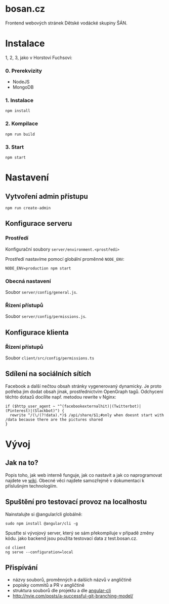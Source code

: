 # bosan.cz
Frontend webových stránek Dětské vodácké skupiny ŠÁN.

# Instalace

1, 2, 3, jako v Horstovi Fuchsovi:

### 0. Prerekvizity

 - NodeJS
 - MongoDB

### 1. Instalace

```
npm install
```

### 2. Kompilace

```
npm run build
```

### 3. Start

```
npm start
```

# Nastavení

## Vytvoření admin přístupu

```
npm run create-admin
```

## Konfigurace serveru

### Prostředí

Konfigurační soubory `server/environment.<prostředí>`

Prostředí nastavíme pomocí globální proměnné `NODE_ENV`:

```
NODE_ENV=production npm start
```

### Obecná nastavení

Soubor `server/config/general.js`.

### Řízení přístupů
Soubor `server/config/permissions.js`.

## Konfigurace klienta

### Řízení přístupů

Soubor `client/src/config/permissions.ts`

## Sdílení na sociálních sítích

Facebook a další nečtou obsah stránky vygenerovaný dynamicky. Je proto potřeba jim dodat obsah jinak, prostřednictvím OpenGraph tagů. Odchycení těchto dotazů docílíte např. metodou rewrite v Nginx:
```nginx
if ($http_user_agent ~ "^(facebookexternalhit)|(Twitterbot)|(Pinterest)|(Slackbot)") {
  rewrite ^/(\/(?!data).*)$ /api/share/$1;#only when doesnt start with /data because there are the pictures shared
}
```

# Vývoj

## Jak na to?

Popis toho, jak web interně funguje, jak co nastavit a jak co naprogramovat najdete ve [wiki](https://github.com/bosancz/bosan.cz/wiki). Obecné věci najdete samozřejmě v dokumentaci k příslušným technologiím.

## Spuštění pro testovací provoz na localhostu

Nainstalujte si @angular/cli globálně:
```
sudo npm install @angular/cli -g
```

Spusťte si vývojový server, který se sám překompiluje v případě změny kódu. jako backend jsou použita testovací data z test.bosan.cz.
```
cd client
ng serve --configuration=local
```

## Přispívání

- názvy souborů, proměnných a dalších názvů v angličtině
- popisky commitů a PR v angličtině
- struktura souborů dle projektu a dle [angular-cli](https://github.com/angular/angular-cli)
- http://nvie.com/posts/a-successful-git-branching-model/
